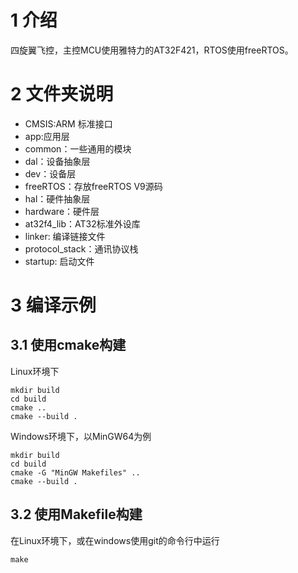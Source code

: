 # 1 介绍
四旋翼飞控，主控MCU使用雅特力的AT32F421，RTOS使用freeRTOS。

# 2 文件夹说明
- CMSIS:ARM 标准接口
- app:应用层
- common：一些通用的模块
- dal：设备抽象层
- dev：设备层
- freeRTOS：存放freeRTOS V9源码
- hal：硬件抽象层
- hardware：硬件层
- at32f4_lib：AT32标准外设库
- linker: 编译链接文件
- protocol_stack：通讯协议栈
- startup: 启动文件


# 3 编译示例
## 3.1 使用cmake构建
Linux环境下

    mkdir build
    cd build
    cmake ..
    cmake --build .

Windows环境下，以MinGW64为例

    mkdir build
    cd build
    cmake -G "MinGW Makefiles" ..
    cmake --build .

## 3.2 使用Makefile构建
在Linux环境下，或在windows使用git的命令行中运行

    make
